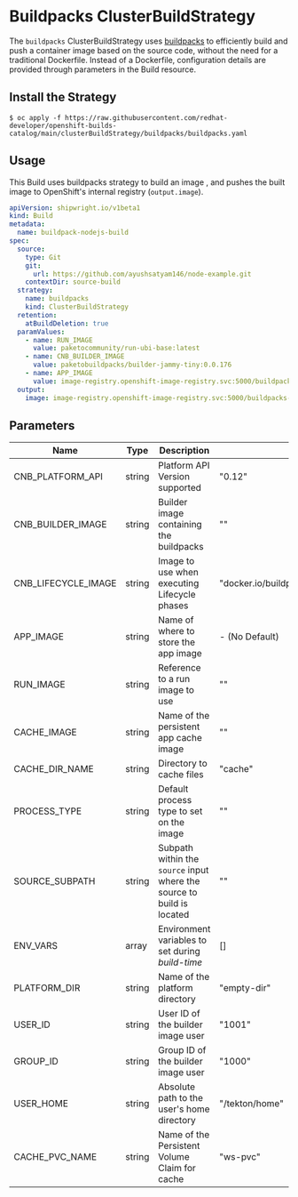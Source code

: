# Buildpacks ClusterBuildStrategy
The `buildpacks` ClusterBuildStrategy uses [buildpacks](https://buildpacks.io/) to efficiently build and push a container image based on the source code, without the need for a traditional Dockerfile. Instead of a Dockerfile, configuration details are provided through parameters in the Build resource.

## Install the Strategy

```
$ oc apply -f https://raw.githubusercontent.com/redhat-developer/openshift-builds-catalog/main/clusterBuildStrategy/buildpacks/buildpacks.yaml
```

## Usage
This Build uses buildpacks strategy to build an image , and pushes the built image to OpenShift's internal registry (`output.image`).

```yaml
apiVersion: shipwright.io/v1beta1
kind: Build
metadata:
  name: buildpack-nodejs-build
spec:
  source:
    type: Git
    git: 
      url: https://github.com/ayushsatyam146/node-example.git
    contextDir: source-build
  strategy:
    name: buildpacks
    kind: ClusterBuildStrategy
  retention:
    atBuildDeletion: true
  paramValues:
    - name: RUN_IMAGE
      value: paketocommunity/run-ubi-base:latest
    - name: CNB_BUILDER_IMAGE
      value: paketobuildpacks/builder-jammy-tiny:0.0.176
    - name: APP_IMAGE
      value: image-registry.openshift-image-registry.svc:5000/buildpacks-example/taxi-app
  output:
    image: image-registry.openshift-image-registry.svc:5000/buildpacks-example/taxi-app
```

## Parameters
| Name               | Type   | Description                                           | Default                                       |
| ------------------ | ------ | ----------------------------------------------------- | --------------------------------------------- |
| CNB_PLATFORM_API   | string | Platform API Version supported                        | "0.12"                                        |
| CNB_BUILDER_IMAGE  | string | Builder image containing the buildpacks               | ""                                            |
| CNB_LIFECYCLE_IMAGE | string | Image to use when executing Lifecycle phases          | "docker.io/buildpacksio/lifecycle:0.17.0"      |
| APP_IMAGE          | string | Name of where to store the app image                   | - (No Default)                                |
| RUN_IMAGE          | string | Reference to a run image to use                        | ""                                            |
| CACHE_IMAGE        | string | Name of the persistent app cache image                 | ""                                            |
| CACHE_DIR_NAME     | string | Directory to cache files                               | "cache"                                       |
| PROCESS_TYPE       | string | Default process type to set on the image               | ""                                            |
| SOURCE_SUBPATH     | string | Subpath within the `source` input where the source to build is located | ""                             |
| ENV_VARS           | array  | Environment variables to set during _build-time_      | []                                            |
| PLATFORM_DIR       | string | Name of the platform directory                         | "empty-dir"                                   |
| USER_ID            | string | User ID of the builder image user                      | "1001"                                        |
| GROUP_ID           | string | Group ID of the builder image user                     | "1000"                                        |
| USER_HOME          | string | Absolute path to the user's home directory             | "/tekton/home"                                |
| CACHE_PVC_NAME     | string | Name of the Persistent Volume Claim for cache          | "ws-pvc"                                      |









